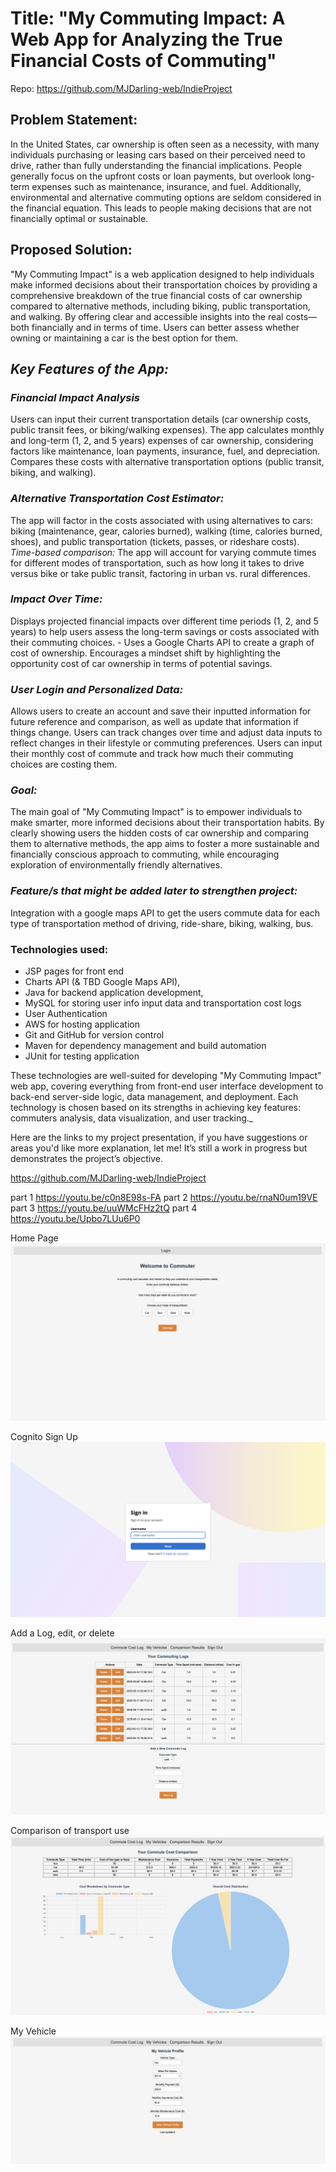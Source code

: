 # Title: "My Commuting Impact: A Web App for Analyzing the True Financial Costs of Commuting"

Repo: https://github.com/MJDarling-web/IndieProject
## **Problem Statement:**
In the United States, car ownership is often seen as a necessity, with many individuals purchasing or leasing cars based on their perceived need to drive, rather than fully understanding the financial implications. People generally focus on the upfront costs or loan payments, but overlook long-term expenses such as maintenance, insurance, and fuel. Additionally, environmental and alternative commuting options are seldom considered in the financial equation. This leads to people making decisions that are not financially optimal or sustainable.

## **Proposed Solution:**
"My Commuting Impact" is a web application designed to help individuals make informed decisions about their transportation choices by providing a comprehensive breakdown of the true financial costs of car ownership compared to alternative methods, including biking, public transportation, and walking. By offering clear and accessible insights into the real costs—both financially and in terms of time. Users can better assess whether owning or maintaining a car is the best option for them.

## _**Key Features of the App:**_

### _Financial Impact Analysis_
Users can input their current transportation details (car ownership costs, public transit fees, or biking/walking expenses).
The app calculates monthly and long-term (1, 2, and 5 years) expenses of car ownership, considering factors like maintenance, loan payments, insurance, fuel, and depreciation.
Compares these costs with alternative transportation options (public transit, biking, and walking).

### _Alternative Transportation Cost Estimator:_
The app will factor in the costs associated with using alternatives to cars: biking (maintenance, gear, calories burned), walking (time, calories burned, shoes), and public transportation (tickets, passes, or rideshare costs).
_Time-based comparison:_ The app will account for varying commute times for different modes of transportation, such as how long it takes to drive versus bike or take public transit, factoring in urban vs. rural differences.
### _Impact Over Time:_
Displays projected financial impacts over different time periods (1, 2, and 5 years) to help users assess the long-term savings or costs associated with their commuting choices. - Uses a Google Charts API to create a graph of cost of ownership.
Encourages a mindset shift by highlighting the opportunity cost of car ownership in terms of potential savings.

### _User Login and Personalized Data:_
Allows users to create an account and save their inputted information for future reference and comparison, as well as update that information if things change.
Users can track changes over time and adjust data inputs to reflect changes in their lifestyle or commuting preferences.
Users can input their monthly cost of commute and track how much their commuting choices are costing them.

### _Goal:_
The main goal of "My Commuting Impact" is to empower individuals to make smarter, more informed decisions about their transportation habits. By clearly showing users the hidden costs of car ownership and comparing them to alternative methods, the app aims to foster a more sustainable and financially conscious approach to commuting, while encouraging exploration of environmentally friendly alternatives.

### _Feature/s that might be added later to strengthen project:_
Integration with a google maps API to get the users commute data for each type of transportation method of driving, ride-share, biking, walking, bus. 

### Technologies used:
* JSP pages for front end
* Charts API (& TBD Google Maps API),
* Java for backend application development,
* MySQL for storing user info input data and transportation cost logs
* User Authentication
* AWS for hosting application
* Git and GitHub for version control
* Maven for dependency management and build automation
* JUnit for testing application

These technologies are well-suited for developing "My Commuting Impact" web app, covering everything from front-end user interface development to back-end server-side logic, data management, and deployment. Each technology is chosen based on its strengths in achieving key features: commuters analysis, data visualization, and user tracking._

Here are the links to my project presentation, if you have suggestions or areas you'd like more explanation, let me! It’s still a work in progress but demonstrates the project’s objective.


https://github.com/MJDarling-web/IndieProject

part 1 https://youtu.be/c0n8E98s-FA 
part 2 https://youtu.be/rnaN0um19VE 
part 3 https://youtu.be/uuWMcFHz2tQ
part 4 https://youtu.be/Upbo7LUu6P0

Home Page ![Screenshot](https://github.com/MJDarling-web/IndieProject/blob/main/screenshots/Final%20Screenshots/Home%20page.png)

Cognito Sign Up
![Screenshot](https://github.com/MJDarling-web/IndieProject/blob/main/screenshots/Final%20Screenshots/Cognito%20sign%20up.png)

Add a Log, edit, or delete
![Screenshot](https://github.com/MJDarling-web/IndieProject/blob/main/screenshots/Final%20Screenshots/add%20a%20log.png)

Comparison of transport use
![Screenshot](https://github.com/MJDarling-web/IndieProject/blob/main/screenshots/Final%20Screenshots/comparison.png)

My Vehicle
![Screenshot](https://github.com/MJDarling-web/IndieProject/blob/main/screenshots/Final%20Screenshots/my%20vehicle.png)